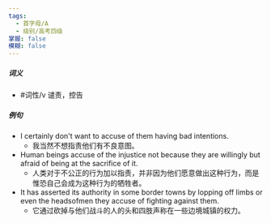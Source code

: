 ```yaml
---
tags:
  - 首字母/A
  - 级别/高考四级
掌握: false
模糊: false
---
```

##### 词义
- #词性/v  谴责，控告
##### 例句
- I certainly don't want to accuse of them having bad intentions.
	- 我当然不想指责他们有不良意图。
- Human beings accuse of the injustice not because they are willingly but afraid of being at the sacrifice of it.
	- 人类对于不公正的行为加以指责，并非因为他们愿意做出这种行为，而是惟恐自己会成为这种行为的牺牲者。
- It has asserted its authority in some border towns by lopping off limbs or even the headsofmen they accuse of fighting against them.
	- 它通过砍掉与他们战斗的人的头和四肢声称在一些边境城镇的权力。
